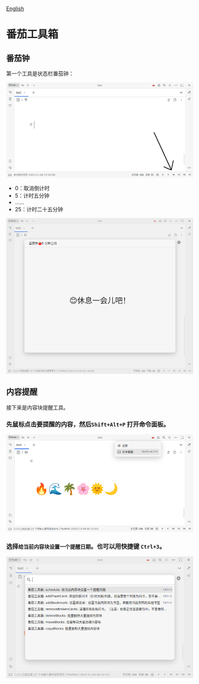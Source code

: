 [English](https://github.com/IAliceBobI/sy-tomato-plugin/blob/main/README.md)

# 番茄工具箱

## 番茄钟

第一个工具是状态栏番茄钟：

![](./assets/statustomato.png)

* 0：取消倒计时
* 5：计时五分钟
* ……
* 25：计时二十五分钟

![](./assets/tomatoTimeup.png)

## 内容提醒

接下来是内容块提醒工具。

### 先鼠标点击要提醒的内容，然后`Shift+Alt+P` 打开命令面板。
![Alt text](./assets/cmdEntry.png)

### 选择`给当前内容块设置一个提醒日期`。也可以用快捷键 `Ctrl+3`。
![Alt text](./assets/cmd.png)

